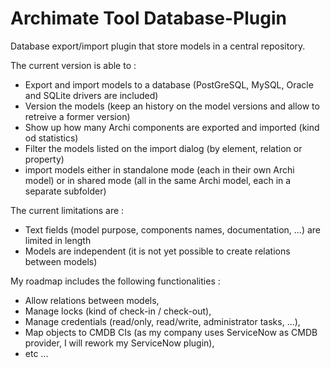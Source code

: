 # Archimate Tool Database-Plugin
Database export/import plugin that store models in a central repository.

The current version is able to :
   - Export and import models to a database (PostGreSQL, MySQL, Oracle and SQLite drivers are included)
   - Version the models (keep an history on the model versions and allow to retreive a former version)
   - Show up how many Archi components are exported and imported (kind od statistics)
   - Filter the models listed on the import dialog (by element, relation or property)
   - import models either in standalone mode (each in their own Archi model) or in shared mode (all in the same Archi model, each in a separate subfolder)

The current limitations are :
   - Text fields (model purpose, components names, documentation, ...) are limited in length
   - Models are independent (it is not yet possible to create relations between models)

My roadmap includes the following functionalities :
   - Allow relations between models,
   - Manage locks (kind of check-in / check-out),
   - Manage credentials (read/only, read/write, administrator tasks, ...),
   - Map  objects to CMDB CIs (as my company uses ServiceNow as CMDB provider, I will rework my ServiceNow plugin),
   - etc ...
   
